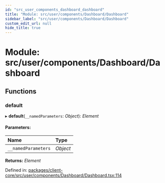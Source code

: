 ```yaml
---
id: "src_user_components_dashboard_dashboard"
title: "Module: src/user/components/Dashboard/Dashboard"
sidebar_label: "src/user/components/Dashboard/Dashboard"
custom_edit_url: null
hide_title: true
---
```


# Module: src/user/components/Dashboard/Dashboard

## Functions

### default

▸ **default**(`__namedParameters`: *Object*): *Element*

#### Parameters:

Name | Type |
:------ | :------ |
`__namedParameters` | *Object* |

**Returns:** *Element*

Defined in: [packages/client-core/src/user/components/Dashboard/Dashboard.tsx:114](https://github.com/xr3ngine/xr3ngine/blob/65dfcf39a/packages/client-core/src/user/components/Dashboard/Dashboard.tsx#L114)
